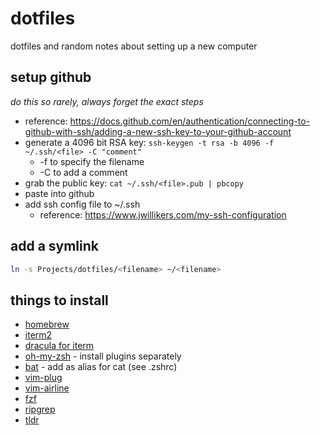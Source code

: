 # dotfiles
dotfiles and random notes about setting up a new computer

## setup github
_do this so rarely, always forget the exact steps_
* reference: https://docs.github.com/en/authentication/connecting-to-github-with-ssh/adding-a-new-ssh-key-to-your-github-account
* generate a 4096 bit RSA key: `ssh-keygen -t rsa -b 4096 -f ~/.ssh/<file> -C "comment"`
    * -f to specify the filename
    * -C to add a comment
* grab the public key: `cat ~/.ssh/<file>.pub | pbcopy`
* paste into github
* add ssh config file to ~/.ssh
    * reference: https://www.jwillikers.com/my-ssh-configuration

## add a symlink
```bash
ln -s Projects/dotfiles/<filename> ~/<filename>
```

## things to install
* [homebrew](https://brew.sh/)
* [iterm2](https://iterm2.com/)
* [dracula for iterm](https://draculatheme.com/iterm)
* [oh-my-zsh](https://ohmyz.sh/`) - install plugins separately
* [bat](https://github.com/sharkdp/bat) - add as alias for cat (see .zshrc)
* [vim-plug](https://github.com/junegunn/vim-plug)
* [vim-airline](https://github.com/vim-airline/vim-airline)
* [fzf](https://github.com/junegunn/fzf)
* [ripgrep](https://github.com/BurntSushi/ripgrep)
* [tldr](https://github.com/tldr-pages/tldr)
